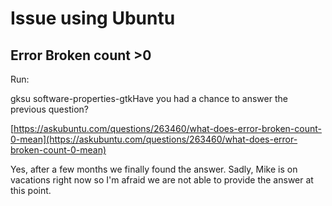 # Issue using Ubuntu

## Error Broken count &gt;0

Run:

gksu software-properties-gtkHave you had a chance to answer the previous question?

[https://askubuntu.com/questions/263460/what-does-error-broken-count-0-mean](https://askubuntu.com/questions/263460/what-does-error-broken-count-0-mean)





Yes, after a few months we finally found the answer. Sadly, Mike is on vacations right now so I'm afraid we are not able to provide the answer at this point.



